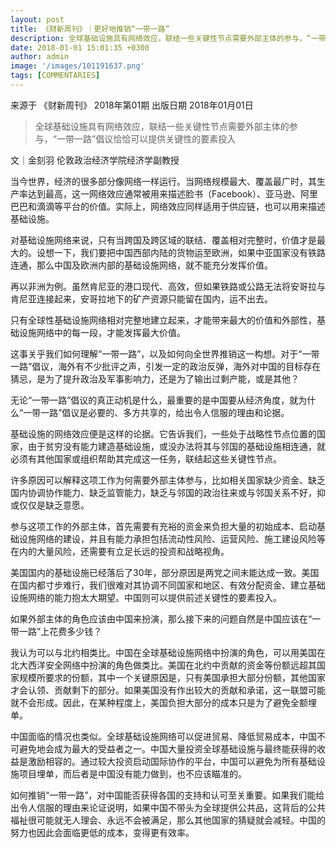 ```yaml
---
layout: post
title: 《财新周刊》｜更好地推销“一带一路”
description: 全球基础设施具有网络效应，联结一些关键性节点需要外部主体的参与，“一带一路”倡议恰恰可以提供关键性的要素投入
date: 2018-01-01 15:01:35 +0300
author: admin
image: '/images/101191637.png'
tags: [COMMENTARIES]
---
```

​​来源于 《财新周刊》 2018年第01期 出版日期 2018年01月01日

> 全球基础设施具有网络效应，联结一些关键性节点需要外部主体的参与，“一带一路”倡议恰恰可以提供关键性的要素投入

文｜金刻羽
伦敦政治经济学院经济学副教授

当今世界，经济的很多部分像网络一样运行。当网络规模最大、覆盖最广时，其生产率达到最高，这一网络效应通常被用来描述脸书（Facebook）、亚马逊、阿里巴巴和滴滴等平台的价值。实际上，网络效应同样适用于供应链，也可以用来描述基础设施。

对基础设施网络来说，只有当跨国及跨区域的联结、覆盖相对完整时，价值才是最大的。设想一下，我们要把中国西部内陆的货物运至欧洲，如果中亚国家没有铁路连通，那么中国及欧洲内部的基础设施网络，就不能充分发挥价值。

再以非洲为例。虽然肯尼亚的港口现代、高效，但如果铁路或公路无法将安哥拉与肯尼亚连接起来，安哥拉地下的矿产资源只能留在国内，运不出去。

只有全球性基础设施网络相对完整地建立起来，才能带来最大的价值和外部性，基础设施网络中的每一段，才能发挥最大价值。

这事关乎我们如何理解“一带一路”，以及如何向全世界推销这一构想。对于“一带一路”倡议，海外有不少批评之声，引发一定的政治反弹，海外对中国的目标存在猜忌，是为了提升政治及军事影响力，还是为了输出过剩产能，或是其他？

无论“一带一路”倡议的真正动机是什么，最重要的是中国要从经济角度，就为什么“一带一路”倡议是必要的、多方共享的，给出令人信服的理由和论据。

基础设施的网络效应便是这样的论据。它告诉我们，一些处于战略性节点位置的国家，由于贫穷没有能力建造基础设施，或没办法将其与邻国的基础设施相连通，就必须有其他国家或组织帮助其完成这一任务，联结起这些关键性节点。

许多原因可以解释这项工作为何需要外部主体参与，比如相关国家缺少资金、缺乏国内协调协作能力、缺乏监管能力，缺乏与邻国的政治往来或与邻国关系不好，抑或仅仅是缺乏意愿。

参与这项工作的外部主体，首先需要有充裕的资金来负担大量的初始成本、启动基础设施网络的建设，并且有能力承担包括流动性风险、运营风险、施工建设风险等在内的大量风险，还需要有立足长远的投资和战略视角。

美国国内的基础设施已经落后了30年，部分原因是两党之间未能达成一致。美国在国内都寸步难行，我们很难对其协调不同国家和地区、有效分配资金、建立基础设施网络的能力抱太大期望。中国则可以提供前述关键性的要素投入。

如果外部主体的角色应该由中国来扮演，那么接下来的问题自然是中国应该在“一带一路”上花费多少钱？

我认为可以与北约相类比。中国在全球基础设施网络中扮演的角色，可以用美国在北大西洋安全网络中扮演的角色做类比。美国在北约中贡献的资金等份额远超其国家规模所要求的份额，其中一个关键原因是，只有美国承担大部分份额，其他国家才会认领、贡献剩下的部分。如果美国没有作出较大的贡献和承诺，这一联盟可能就不会形成。因此，在某种程度上，美国负担大部分的成本只是为了避免全额埋单。

中国面临的情况也类似。全球基础设施网络可以促进贸易、降低贸易成本，中国不可避免地会成为最大的受益者之一。中国大量投资全球基础设施与最终能获得的收益是激励相容的。通过较大投资启动国际协作的平台，中国可以避免为所有基础设施项目埋单，而后者是中国没有能力做到，也不应该瞄准的。

如何推销“一带一路”，对中国能否获得各国的支持和认可至关重要。如果我们能给出令人信服的理由来论证说明，如果中国不带头为全球提供公共品，这背后的公共福祉很可能就无人理会、永远不会被满足，那么其他国家的猜疑就会减轻。中国的努力也因此会面临更低的成本，变得更有效率。
